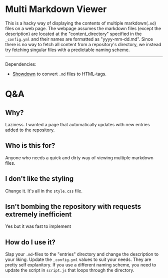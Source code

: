 # Multi Markdown Viewer
This is a hacky way of displaying the contents of multiple markdown(```.md```) files on a web page. The webpage assumes the markdown files (except the description) are located at the "content_directory" specified in the ```_config.yml``` and their names are formatted as "yyyy-mm-dd.md". Since there is no way to fetch all content from a repository's directory, we instead try fetching singular files with a predictable naming scheme.


---
Dependencies:
- [Showdown](https://github.com/showdownjs/showdown) to convert ```.md``` files to HTML-tags.


# Q&A
## Why?
Laziness. I wanted a page that automatically updates with new entries added to the repository. 

## Who is this for?
Anyone who needs a quick and dirty way of viewing multiple markdown files.

## I don't like the styling
Change it. It's all in the ```style.css``` file.

## Isn't bombing the repository with requests extremely inefficient
Yes but it was fast to implement

## How do I use it?
Slap your ```.md```-files to the "entries" directory and change the description to your liking. Update the ```_config.yml``` values to suit your needs. They are pretty self explanitory. If you use a different naming scheme, you need to update the script in ```script.js``` that loops through the directory.
